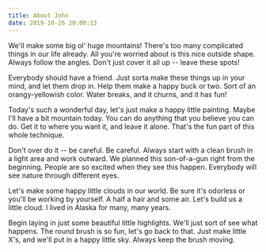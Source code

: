 ```yaml
---
title: About John
date: 2019-10-26 20:00:13
---
```


We'll make some big ol' huge mountains! There's too many complicated things in our life already. All you're worried about is this nice outside shape. Always follow the angles. Don't just cover it all up -- leave these spots!

Everybody should have a friend. Just sorta make these things up in your mind, and let them drop in. Help them make a happy buck or two. Sort of an orangy-yellowish color. Water breaks, and it churns, and it has fun!

Today's such a wonderful day, let's just make a happy little painting. Maybe I'll have a bit mountain today. You can do anything that you believe you can do. Get it to where you want it, and leave it alone. That's the fun part of this whole technique.

Don't over do it -- be careful. Be careful. Always start with a clean brush in a light area and work outward. We planned this son-of-a-gun right from the beginning. People are so excited when they see this happen. Everybody will see nature through different eyes.

Let's make some happy little clouds in our world. Be sure it's odorless or you'll be working by yourself. A half a hair and some air. Let's build us a little cloud. I lived in Alaska for many, many years.

Begin laying in just some beautiful little highlights. We'll just sort of see what happens. The round brush is so fun, let's go back to that. Just make little X's, and we'll put in a happy little sky. Always keep the brush moving.
